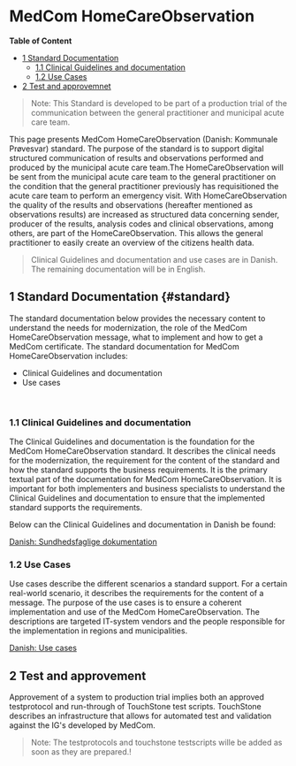 <!-- HomePage -->
# MedCom HomeCareObservation
<!-- below is the table of content. Ensure to update it. -->
**Table of Content**
* [1 Standard Documentation](#standard)
  * [1.1 Clinical Guidelines and documentation](#11-clinical-guidelines-and-documentation)
  * [1.2 Use Cases](#12-use-cases)
* [2 Test and approvemnet](#2-test-and-approvement)

> Note: This Standard is developed to be part of a production trial of the communication between the general practitioner and municipal acute care team.


This page presents MedCom HomeCareObservation (Danish: Kommunale Prøvesvar) standard. The purpose of the standard is to support digital structured communication of results and observations performed and produced by the municipal acute care team.The HomeCareObservation will be sent from the municipal acute care team to the general practitioner on the condition that the general practitioner previously has requisitioned the acute care team to perform an emergency visit. With HomeCareObservation the quality of the results and observations (hereafter mentioned as observations results) are increased as structured data concerning sender, producer of the results, analysis codes and clinical observations, among others, are part of the HomeCareObservation. This allows the general practitioner to easily create an overview of the citizens health data.
 
> Clinical Guidelines and documentation and use cases are in  Danish. The remaining documentation will be in English.

## 1 Standard Documentation {#standard}
The standard documentation below provides the necessary content to understand the needs for modernization, the role of the MedCom HomeCareObservation message, what to implement and how to get a MedCom certificate. The standard documentation for MedCom HomeCareObservation includes:
  * Clinical Guidelines and documentation
  * Use cases
<p>&nbsp;</p>

### 1.1 Clinical Guidelines and documentation 
The Clinical Guidelines and documentation is the foundation for the MedCom HomeCareObservation standard. It describes the clinical needs for the modernization, the requirement for the content of the standard and how the standard supports the business requirements. It is the primary textual part of the documentation for MedCom HomeCareObservation. It is important for both implementers and business specialists to understand the Clinical Guidelines and documentation to ensure that the implemented standard supports the requirements.

Below can the Clinical Guidelines and documentation in Danish be found:

[Danish: Sundhedsfaglige dokumentation](assets/documents/Clinical-guidelines-DA.md) <br> 

### 1.2 Use Cases

Use cases describe the different scenarios a standard support. For a certain real-world scenario, it describes the requirements for the content of a message. The purpose of the use cases is to ensure a coherent implementation and use of the MedCom HomeCareObservation. The descriptions are targeted IT-system vendors and the people responsible for the implementation in regions and municipalities.


[Danish: Use cases](assets/documents/UseCases-DA.md) <br> 

<!-- ### 1.3 Technical specification

The technical specification for MedCom HomeCareObservation standard is composed by profiles form *IG name* 

The profiles that are part of the technical specification for MedCom HomeCareObservation are: 
 * *Insert link to ImplemantationGuides*

The link below gives an overview of the included profiles, what their purpose is, and which elements the system should support. Further, the structure of the standard is described and supported with examples in different degree of technical skills.

[Click here to read an introduction to the technical specificationscan be found here.](assets/documents/Intro-Technical-Spec-ENG.md) -->



## 2 Test and approvement 
Approvement of a system to production trial implies both an approved testprotocol and run-through of TouchStone test scripts. TouchStone describes an infrastructure that allows for automated test and validation against the IG's developed by MedCom.

>Note: The testprotocols and touchstone testscripts wille be added as soon as they are prepared.!


